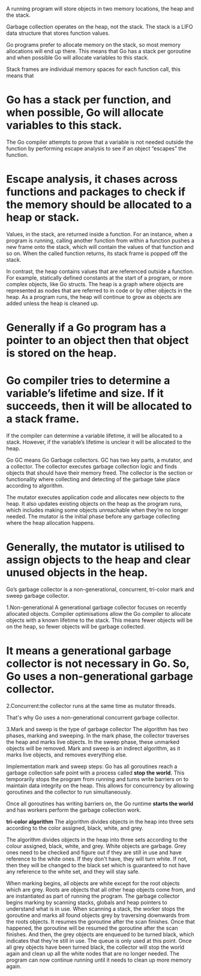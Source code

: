 A running program will store objects in two memory locations, the heap and the stack.

Garbage collection operates on the heap, not the stack. 
The stack is a LIFO data structure that stores function values.

Go programs prefer to allocate memory on the stack, so most memory allocations will end up there.
This means that Go has a stack per goroutine and when possible Go will allocate variables to this stack.

Stack frames are individual memory spaces for each function call, this means that 
# **Go has a stack per function, and when possible, Go will allocate variables to this stack.**

The Go compiler attempts to prove that a variable is not needed outside the function by performing escape analysis to see
if an object “escapes” the function.
# **Escape analysis, it chases across functions and packages to check if the memory should be allocated to a heap or stack.**

Values, in the stack, are returned inside a function.
For an instance, when a program is running, calling another function from within a function pushes a new frame onto the stack, 
which will contain the values of that function and so on. 
When the called function returns, its stack frame is popped off the stack.

In contrast, the heap contains values that are referenced outside a function.
For example, statically defined constants at the start of a program, or more complex objects, like Go structs. 
The heap is a graph where objects are represented as nodes that are referred to in code or by other objects in the heap. 
As a program runs, the heap will continue to grow as objects are added unless the heap is cleaned up.

# **Generally if a Go program has a pointer to an object then that object is stored on the heap.**


# **Go compiler tries to determine a variable’s lifetime and size. If it succeeds, then it will be allocated to a stack frame.**
If the compiler can determine a variable lifetime, it will be allocated to a stack. 
However, if the variable’s lifetime is unclear it will be allocated to the heap.


Go GC means Go Garbage collectors. GC has two key parts, a mutator, and a collector.
The collector executes garbage collection logic and finds objects that should have their memory freed.
The collector is the section or functionality where collecting and detecting of the garbage take place according to algorithm.

The mutator executes application code and allocates new objects to the heap. 
It also updates existing objects on the heap as the program runs, 
which includes making some objects unreachable when they’re no longer needed.
The mutator is the initial phase before any garbage collecting where the heap allocation happens.

# Generally, the mutator is utilised to assign objects to the heap and clear unused objects in the heap.

Go’s garbage collector is a non-generational, concurrent, tri-color mark and sweep garbage collector.

1.Non-generational
A generational garbage collector focuses on recently allocated objects.
Compiler optimisations allow the Go compiler to allocate objects with a known lifetime to the stack.
This means fewer objects will be on the heap, so fewer objects will be garbage collected.
# **It means a generational garbage collector is not necessary in Go. So, Go uses a non-generational garbage collector.**

2.Concurrent:the collector runs at the same time as mutator threads.

That's why Go uses a non-generational concurrent garbage collector.

3.Mark and sweep is the type of garbage collector
The algorithm has two phases, marking and sweeping.
In the mark phase, the collector traverses the heap and marks live objects.
In the sweep phase, these unmarked objects will be removed.
Mark and sweep is an indirect algorithm, as it marks live objects, and removes everything else.

Implementation mark and sweep steps:
Go has all goroutines reach a garbage collection safe point with a process called **stop the world.**
This temporarily stops the program from running and turns write barriers on to maintain data integrity on the heap.
This allows for concurrency by allowing goroutines and the collector to run simultaneously.

Once all goroutines has writing barriers on, the Go runtime **starts the world** and has workers perform the garbage collection work.

**tri-color algorithm**
The algorithm divides objects in the heap into three sets according to the color assigned, black, white, and grey.

The algorithm divides objects in the heap into three sets according to the colour assigned, black, white, and grey. 
White objects are garbage. Grey ones need to be checked and figure out if they are still in use and have reference to the white ones. 
If they don't have, they will turn white. 
If not, then they will be changed to the black set which is guaranteed to not have any reference to the white set, and they will stay safe.

When marking begins, all objects are white except for the root objects which are grey. 
Roots are objects that all other heap objects come from, and are instantiated as part of running the program. 
The garbage collector begins marking by scanning stacks, globals and heap pointers to understand what is in use. 
When scanning a stack, the worker stops the goroutine and marks all found objects grey by traversing downwards from the roots objects. 
It resumes the goroutine after the scan finishes.
Once that happened, the goroutine will be resumed the goroutine after the scan finishes. 
And then, the grey objects are enqueued to be turned black, which indicates that they're still in use. 
The queue is only used at this point. 
Once all grey objects have been turned black, the collector will stop the world again and clean up all the white nodes that are no longer needed. 
The program can now continue running until it needs to clean up more memory again.
